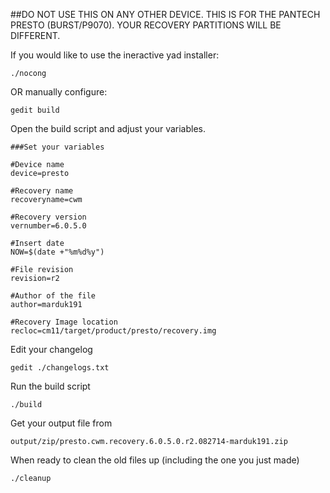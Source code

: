 ##DO NOT USE THIS ON ANY OTHER DEVICE.
THIS IS FOR THE PANTECH PRESTO (BURST/P9070).
YOUR RECOVERY PARTITIONS WILL BE DIFFERENT.

If you would like to use the ineractive yad installer:

````
./nocong
````

OR manually configure: 
````
gedit build
````

Open the build script and adjust your variables.

````
###Set your variables

#Device name
device=presto

#Recovery name
recoveryname=cwm

#Recovery version
vernumber=6.0.5.0

#Insert date
NOW=$(date +"%m%d%y")

#File revision
revision=r2

#Author of the file
author=marduk191

#Recovery Image location
recloc=cm11/target/product/presto/recovery.img
````

Edit your changelog

````
gedit ./changelogs.txt
````

Run the build script

````
./build
````

Get your output file from

````
output/zip/presto.cwm.recovery.6.0.5.0.r2.082714-marduk191.zip
````

When ready to clean the old files up (including the one you just made)

````
./cleanup
````